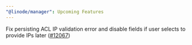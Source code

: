 ```yaml
---
"@linode/manager": Upcoming Features
---
```


Fix persisting ACL IP validation error and disable fields if user selects to provide IPs later ([#12067](https://github.com/linode/manager/pull/12067))
